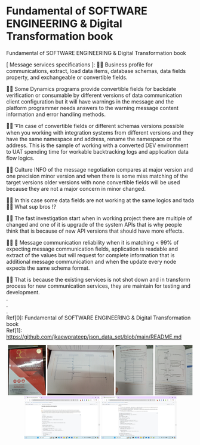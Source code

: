 # Fundamental of SOFTWARE ENGINEERING & Digital Transformation book
Fundamental of SOFTWARE ENGINEERING & Digital Transformation book

[ Message services specifications ]: 🧸💬 Business profile for communications, extract, load data items, database schemas, data fields property, and exchangeable or convertible fields. </br>

🐐💬 Some Dynamics programs provide convertible fields for backdate verification or consumable by different versions of data communication client configuration but it will have warnings in the message and the platform programmer needs answers to the warning message content information and error handling methods. </br>

🐑💬 ➰In case of convertible fields or different schemas versions possible when you working with integration systems from different versions and they have the same namespace and address, rename the namespace or the address. This is the sample of working with a converted DEV environment to UAT spending time for workable backtracking logs and application data flow logics. </br>

🐯💬 Culture INFO of the message negotiation compares at major version and one precision minor version and when there is some miss matching of the target versions older versions with none convertible fields will be used because they are not a major concern in minor changed. </br>

🦁💬 In  this case some data fields are not working at the same logics and tada 🦭💬 What sup bros ⁉️ </br>

🦁💬 The fast investigation start when in working project there are multiple of changed and one of it is upgrade of the system APIs that is why people think that is because of new API versions that should have more effects. </br>

👧💬 🎈 Message communication reliability when it is matching < 99% of expecting message communication fields, application is readable and extract of the values but will request for complete information that is additional message communication and when the update every node expects the same schema format. </br>

🦭💬 That is because the existing services is not shot down and in transform process for new communication services, they are maintain for testing and development. </br>
. </br>
. </br>
. </br>
Ref[0]: Fundamental of SOFTWARE ENGINEERING & Digital Transformation book </br>
Ref[1]: https://github.com/jkaewprateep/json_data_set/blob/main/README.md </br>

<p align="center" width="100%">
    <img width="20%" src="https://github.com/jkaewprateep/Reading-notes/blob/main/0020.jpg"> 
    <img width="35.5%" src="https://github.com/jkaewprateep/Reading-notes/blob/main/0021.jpg"> 
    <img width="20%" src="https://github.com/jkaewprateep/Reading-notes/blob/main/0022.jpg"> 
    <img width="20%" src="https://github.com/jkaewprateep/Reading-notes/blob/main/0023.jpg"> </br>
    <img width="40%" src="https://github.com/jkaewprateep/Reading-notes/blob/main/0024.jpg">  
    <img width="40%" src="https://github.com/jkaewprateep/Reading-notes/blob/main/0025.jpg">  
</p>
